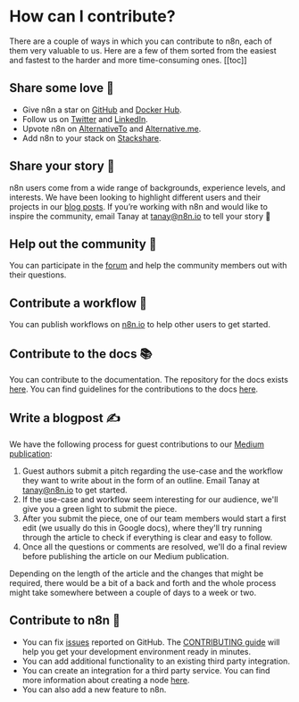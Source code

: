 # How can I contribute?

There are a couple of ways in which you can contribute to n8n, each of them very valuable to us. Here are a few of them sorted from the easiest and fastest to the harder and more time-consuming ones.
[[toc]]

## Share some love 💙

- Give n8n a star on [GitHub](https://github.com/n8n-io/n8n) and [Docker Hub](https://hub.docker.com/r/n8nio/n8n).
- Follow us on [Twitter](https://twitter.com/n8n_io) and [LinkedIn](https://www.linkedin.com/company/28491094).
- Upvote n8n on [AlternativeTo](https://alternativeto.net/software/n8n-io/) and [Alternative.me](https://alternative.me/n8n-io).
- Add n8n to your stack on [Stackshare](https://stackshare.io/n8n).


## Share your story 💌

n8n users come from a wide range of backgrounds, experience levels, and interests. We have been looking to highlight different users and their projects in our [blog posts](https://medium.com/n8n-io/tagged/interview). If you’re working with n8n and would like to inspire the community, email Tanay at tanay@n8n.io to tell your story 💌


## Help out the community 🤝

You can participate in the [forum](https://community.n8n.io/) and help the community members out with their questions.


## Contribute a workflow 🧬

You can publish workflows on [n8n.io](https://n8n.io/workflows) to help other users to get started.


## Contribute to the docs 📚

You can contribute to the documentation. The repository for the docs exists [here](https://github.com/n8n-io/n8n-docs). You can find guidelines for the contributions to the docs [here](https://github.com/n8n-io/n8n-docs/blob/master/CONTRIBUTING.md).


## Write a blogpost ✍️

We have the following process for guest contributions to our [Medium publication](https://medium.com/n8n-io):
1. Guest authors submit a pitch regarding the use-case and the workflow they want to write about in the form of an outline. Email Tanay at tanay@n8n.io to get started.
2. If the use-case and workflow seem interesting for our audience, we'll give you a green light to submit the piece.
3. After you submit the piece, one of our team members would start a first edit (we usually do this in Google docs), where they'll try running through the article to check if everything is clear and easy to follow.
4. Once all the questions or comments are resolved, we'll do a final review before publishing the article on our Medium publication.

Depending on the length of the article and the changes that might be required, there would be a bit of a back and forth and the whole process might take somewhere between a couple of days to a week or two. 


## Contribute to n8n 🔨

- You can fix [issues](https://github.com/n8n-io/n8n/issues) reported on GitHub. The [CONTRIBUTING guide](https://github.com/n8n-io/n8n/blob/master/CONTRIBUTING.md) will help you get your development environment ready in minutes.
- You can add additional functionality to an existing third party integration.
- You can create an integration for a third party service. You can find more information about creating a node [here](../nodes/creating-nodes/create-node.md).
- You can also add a new feature to n8n.
